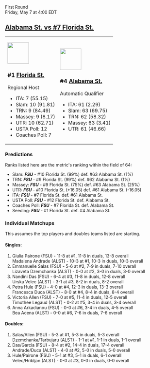 First Round  
Friday, May 7 at 4:00 EDT
## [Alabama St. vs #7 Florida St.](https://www.ncaa.com/game/5833671) 

<table><tr><td>  

<a href="../index.md"><img src="https://www.ncaa.com/sites/default/files/images/logos/schools/f/florida-st.70.png" width="70" height="70" /></a>  

### #1 [Florida St.](../index.md)  

Regional Host  
- ITA: 7 (55.15)  
- Slam: 10 (91.81)  
- TRN: 9 (84.49)  
- Massey: 9 (8.17)  
- UTR: 10 (62.71)  
- USTA Poll: 12  
- Coaches Poll: 7  

</td><td>  

<a href="../index.md"><img src="https://www.ncaa.com/sites/default/files/images/logos/schools/a/alabama-st.70.png" width="70" height="70" /></a>  

### #4 [Alabama St.](../index.md)  

Automatic Qualifier  
- ITA: 61 (2.29)  
- Slam: 63 (69.75)  
- TRN: 62 (58.32)  
- Massey: 63 (3.41)  
- UTR: 61 (46.66)  

</td></tr></table>  

### Predictions  

Ranks listed here are the metric's ranking within the field of 64:  
- Slam: ***FSU*** - #10 Florida St. (99%) def. #63 Alabama St. (1%)  
- TRN: ***FSU*** - #9 Florida St. (99%) def. #62 Alabama St. (1%)  
- Massey: ***FSU*** - #9 Florida St. (75%) def. #63 Alabama St. (25%)  
- UTR: ***FSU*** - #10 Florida St. (+16.05) def. #61 Alabama St. (-16.05)  
- ITA: ***FSU*** - #7 Florida St. def. #61 Alabama St.  
- USTA Poll: ***FSU*** - #12 Florida St. def. Alabama St.  
- Coaches Poll: ***FSU*** - #7 Florida St. def. Alabama St.  
- Seeding: ***FSU*** - #1 Florida St. def. #4 Alabama St.  

### Individual Matchups  

This assumes the top players and doubles teams listed are starting.  

#### Singles:  
1. Giulia Pairone (FSU) - 11-8 at #1, 11-8 in duals, 13-8 overall  
   Madalena Andrade (ALST) - 10-3 at #1, 10-3 in duals, 10-3 overall
2. Emmanuelle Salas (FSU) - 5-6 at #2, 7-9 in duals, 7-10 overall  
   Lizaveta Dzemchanka (ALST) - 0-0 at #2, 3-0 in duals, 3-0 overall
3. Nandini Das (FSU) - 6-4 at #3, 11-8 in duals, 12-8 overall  
   Urska Velec (ALST) - 3-1 at #3, 8-2 in duals, 8-2 overall
4. Petra Hule (FSU) - 4-0 at #4, 12-3 in duals, 13-3 overall  
   Francesca Duca (ALST) - 8-0 at #4, 8-4 in duals, 8-4 overall
5. Victoria Allen (FSU) - 7-0 at #5, 11-4 in duals, 12-5 overall  
   Timothee Legaud (ALST) - 0-2 at #5, 3-4 in duals, 3-4 overall
6. Anna Arkadianou (FSU) - 0-0 at #6, 3-4 in duals, 4-5 overall  
   Bea Acena (ALST) - 0-0 at #6, 7-6 in duals, 7-6 overall

#### Doubles:  
1. Salas/Allen (FSU) - 5-3 at #1, 5-3 in duals, 5-3 overall  
   Dzemchanka/Tarbujaru (ALST) - 1-1 at #1, 1-1 in duals, 1-1 overall
2. Das/Garcia (FSU) - 8-4 at #2, 14-4 in duals, 17-4 overall  
   Andrade/Duca (ALST) - 4-0 at #2, 5-0 in duals, 5-0 overall
3. Hule/Pairone (FSU) - 5-1 at #3, 5-1 in duals, 6-1 overall  
   Velec/Hribljan (ALST) - 0-0 at #3, 0-0 in duals, 0-0 overall
